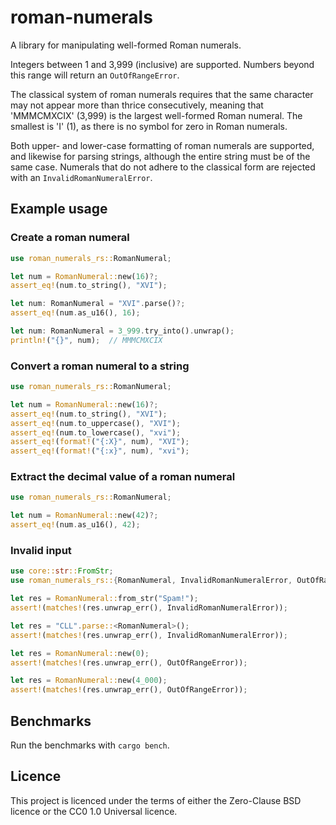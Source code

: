 # roman-numerals

A library for manipulating well-formed Roman numerals.

Integers between 1 and 3,999 (inclusive) are supported.
Numbers beyond this range will return an ``OutOfRangeError``.

The classical system of roman numerals requires that
the same character may not appear more than thrice consecutively,
meaning that 'MMMCMXCIX' (3,999) is the largest well-formed Roman numeral.
The smallest is 'I' (1), as there is no symbol for zero in Roman numerals.

Both upper- and lower-case formatting of roman numerals are supported,
and likewise for parsing strings,
although the entire string must be of the same case.
Numerals that do not adhere to the classical form are rejected
with an ``InvalidRomanNumeralError``.

## Example usage

### Create a roman numeral

```rust
use roman_numerals_rs::RomanNumeral;

let num = RomanNumeral::new(16)?;
assert_eq!(num.to_string(), "XVI");

let num: RomanNumeral = "XVI".parse()?;
assert_eq!(num.as_u16(), 16);

let num: RomanNumeral = 3_999.try_into().unwrap();
println!("{}", num);  // MMMCMXCIX
```

### Convert a roman numeral to a string

```rust
use roman_numerals_rs::RomanNumeral;

let num = RomanNumeral::new(16)?;
assert_eq!(num.to_string(), "XVI");
assert_eq!(num.to_uppercase(), "XVI");
assert_eq!(num.to_lowercase(), "xvi");
assert_eq!(format!("{:X}", num), "XVI");
assert_eq!(format!("{:x}", num), "xvi");
```

### Extract the decimal value of a roman numeral

```rust
use roman_numerals_rs::RomanNumeral;

let num = RomanNumeral::new(42)?;
assert_eq!(num.as_u16(), 42);
```

### Invalid input

```rust
use core::str::FromStr;
use roman_numerals_rs::{RomanNumeral, InvalidRomanNumeralError, OutOfRangeError};

let res = RomanNumeral::from_str("Spam!");
assert!(matches!(res.unwrap_err(), InvalidRomanNumeralError));

let res = "CLL".parse::<RomanNumeral>();
assert!(matches!(res.unwrap_err(), InvalidRomanNumeralError));

let res = RomanNumeral::new(0);
assert!(matches!(res.unwrap_err(), OutOfRangeError));

let res = RomanNumeral::new(4_000);
assert!(matches!(res.unwrap_err(), OutOfRangeError));
```

## Benchmarks

Run the benchmarks with ``cargo bench``.

## Licence

This project is licenced under the terms of either the Zero-Clause BSD licence
or the CC0 1.0 Universal licence.
